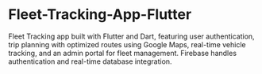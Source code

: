 # Fleet-Tracking-App-Flutter
Fleet Tracking app built with Flutter and Dart, featuring user authentication, trip planning with optimized routes using Google Maps, real-time vehicle tracking, and an admin portal for fleet management. Firebase handles authentication and real-time database integration.
